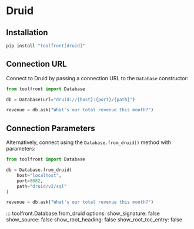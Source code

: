 # Druid

## Installation

```bash
pip install "toolfront[druid]"
```

## Connection URL

Connect to Druid by passing a connection URL to the `Database` constructor:

```python linenums="1" hl_lines="3"
from toolfront import Database

db = Database(url="druid://{host}:{port}/{path}")

revenue = db.ask("What's our total revenue this month?")
```

## Connection Parameters

Alternatively, connect using the `Database.from_druid()` method with parameters:

```python linenums="1"
from toolfront import Database

db = Database.from_druid(
    host="localhost",
    port=8082,
    path="druid/v2/sql"
)

revenue = db.ask("What's our total revenue this month?")
```

::: toolfront.Database.from_druid
    options:
      show_signature: false
      show_source: false
      show_root_heading: false
      show_root_toc_entry: false

